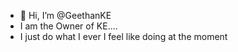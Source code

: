 - 👋 Hi, I’m @GeethanKE
- I am the Owner of KE.... 
- I just do what I ever I feel like doing at the moment 
